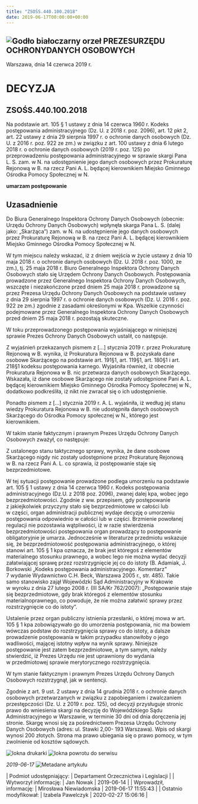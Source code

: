 ```yaml
---
title: "ZSOŚS.440.100.2018"
date: 2019-06-17T00:00:00+00:00
---
```



![Godło białoczarny orzeł](/bundles/app/img/orzeł2.png)
PREZESURZĘDU OCHRONYDANYCH OSOBOWYCH
------------------------------------




 Warszawa, dnia 14
 czerwca
 2019 r.
 


 DECYZJA
=========


ZSOŚS.440.100.2018
------------------


Na podstawie art. 105 § 1 ustawy z dnia 14 czerwca 1960 r. Kodeks postępowania administracyjnego (Dz. U. z 2018 r. poz. 2096), art. 12 pkt 2, art. 22 ustawy z dnia 29 sierpnia 1997 r. o ochronie danych osobowych (Dz. U. z 2016 r. poz. 922 ze zm.) w związku z art. 100 ustawy z dnia 6 lutego 2018 r. o ochronie danych osobowych (2019 r. poz. 125) po przeprowadzeniu postępowania administracyjnego w sprawie skargi Pana L. S. zam. w N. na udostępnienie jego danych osobowych przez Prokuraturę Rejonową w B. na rzecz Pani A. L. będącej kierownikiem Miejsko Gminnego Ośrodka Pomocy Społecznej w N.


**umarzam postępowanie**  
  



**Uzasadnienie**
----------------


Do Biura Generalnego Inspektora Ochrony Danych Osobowych (obecnie: Urzędu Ochrony Danych Osobowych) wpłynęła skarga Pana L. S. (dalej jako: „Skarżąca”) zam. w N. na udostępnienie jego danych osobowych przez Prokuraturę Rejonową w B. na rzecz Pani A. L. będącej kierownikiem Miejsko Gminnego Ośrodka Pomocy Społecznej w N.


W tym miejscu należy wskazać, iż z dniem wejścia w życie ustawy z dnia 10 maja 2018 r. o ochronie danych osobowych (Dz. U. 2018 r. poz. 1000, ze zm.), tj. 25 maja 2018 r. Biuro Generalnego Inspektora Ochrony Danych Osobowych stało się Urzędem Ochrony Danych Osobowych. Postępowania prowadzone przez Generalnego Inspektora Ochrony Danych Osobowych, wszczęte i niezakończone przed dniem 25 maja 2018 r. prowadzone są przez Prezesa Urzędu Ochrony Danych Osobowych na podstawie ustawy z dnia 29 sierpnia 1997 r. o ochronie danych osobowych (Dz. U. 2016 r. poz. 922 ze zm.) zgodnie z zasadami określonymi w Kpa. Wszelkie czynności podejmowane przez Generalnego Inspektora Ochrony Danych Osobowych przed dniem 25 maja 2018 r. pozostają skuteczne.


W toku przeprowadzonego postępowania wyjaśniającego w niniejszej sprawie Prezes Ochrony Danych Osobowych ustalił, co następuje.


Z wyjaśnień przekazanych pismem z [...] stycznia 2019 r. przez Prokuraturę Rejonową w B. wynika, iż Prokuratura Rejonowa w B. pozyskała dane osobowe Skarżącego na podstawie art. 191§1, art. 119§1, art. 180§1 i art. 218§1 kodeksu postępowania karnego. Wyjaśniła również, iż obecnie Prokuratura Rejonowa w B. nic przetwarza danych osobowych Skarżącego. Wskazała, iż dane osobowe Skarżącego nie zostały udostępnione Pani A. L. będącej kierownikiem Miejsko Gminnego Ośrodka Pomocy Społecznej w N., dodatkowo podkreśliła, iż nikt nie zwracał się o ich udostępnienie.


Ponadto pismem z [...] stycznia 2019 r. A. L. wyjaśniła, iż według jej stanu wiedzy Prokuratura Rejonowa w B. nie udostępniła danych osobowych Skarżącego do Ośrodka Pomocy społecznej w N., którego jest kierownikiem.


W takim stanie faktycznym i prawnym Prezes Urzędu Ochrony Danych Osobowych zważył, co następuje:


Z ustalonego stanu taktycznego sprawy, wynika, że dane osobowe Skarżącego nigdy nic zostały udostępnione przez Prokuraturę Rejonową w B. na rzecz Pani A. L. co sprawia, iż postępowanie staje się bezprzedmiotowe.


W tej sytuacji postępowanie prowadzone podlega umorzeniu na podstawie art. 105 § 1 ustawy z dnia 14 czerwca 1960 r. Kodeks postępowania administracyjnego (Dz.U. z 2018 poz. 2096), zwanej dalej kpa, wobec jego bezprzedmiotowości. Zgodnie z ww. przepisem, gdy postępowanie z jakiejkolwiek przyczyny stało się bezprzedmiotowe w całości lub w części, organ administracji publicznej wydaje decyzję o umorzeniu postępowania odpowiednio w całości lub w części. Brzmienie powołanej regulacji nie pozostawia wątpliwości, iż w razie stwierdzenia bezprzedmiotowości postępowania organ prowadzący to postępowanie obligatoryjnie je umarza. Jednocześnie w literaturze przedmiotu wskazuje się, że bezprzedmiotowość postępowania administracyjnego, o której stanowi art. 105 § 1 kpa oznacza, że brak jest któregoś z elementów materialnego stosunku prawnego, a wobec lego nie można wydać decyzji załatwiającej sprawę przez rozstrzygnięcie jej co do istoty (B. Adamiak, J. Borkowski „Kodeks postępowania administracyjnego. Komentarz” 7 wydanie Wydawnictwo C.H. Beck, Warszawa 2005 r., str. 485). Takie samo stanowisko zajął Wojewódzki Sąd Administracyjny w Krakowie w wyroku z dnia 27 lutego 2008 r. (III SA/Kr 762/2007): „Postępowanie staje się bezprzedmiotowe, gdy brak któregoś z elementów stosunku materialnoprawnego, co powoduje, że nie można załatwić sprawy przez rozstrzygnięcie co do istoty”.


Ustalenie przez organ publiczny istnienia przesłanki, o której mowa w art. 105 § 1 kpa zobowiązywało go do umorzenia postępowania, nic ma bowiem wówczas podstaw do rozstrzygnięcia sprawy co do istoty, a dalsze prowadzenie postępowania w takim przypadku stanowiłoby o jego wadliwości, mającej istotny wpływ na wynik sprawy. Niniejsze postępowanie jest zatem bezprzedmiotowe, a tym samym, należy stwierdzić, iż Prezes Urzędu nie jest uprawniony do wydania w przedmiotowej sprawie merytorycznego rozstrzygnięcia.


W tym stanie faktycznym i prawnym Prezes Urzędu Ochrony Danych Osobowych rozstrzygnął, jak w sentencji.


Zgodnie z art. 9 ust. 2 ustawy z dnia 14 grudnia 2018 r. o ochronie danych osobowych przetwarzanych w związku z zapobieganiem i zwalczaniem przestępczości (Dz. U. z 2019 r. poz. 125), od decyzji przysługuje stronic prawo do wniesienia skargi na decyzję do Wojewódzkiego Sądu Administracyjnego w Warszawie, w terminie 30 dni od dnia doręczenia jej stronie. Skargę wnosi się za pośrednictwem Prezesa Urzędu Ochrony Danych Osobowych (adres: ul. Stawki 2,00- 193 Warszawa). Wpis od skargi wynosi 200 złotych. Strona ma prawo ubiegania się o prawo pomocy, w tym zwolnienie od kosztów sądowych.



![Iokna drukarki](/bundles/app/img/ico/print.svg "Kliknij aby zobaczyć wersję do wydruku.")
![Iokna powrotu do serwisu](/bundles/app/img/ico/back.svg "Kliknij aby wrócić do normalnej wersji serwisu.")


*2019-06-17*
![Metadane artykułu](/bundles/app/img/metadane-s3.png "Metadane artykułu")




| Podmiot udostępniający: | Departament Orzecznictwa i Legislacji |
| Wytworzył informację: | Jan Nowak | 2019-06-14 |
| Wprowadził‚ informację: | Mirosława Niewiadomska | 2019-06-17 11:55:43 |
| Ostatnio modyfikował: | Izabela Pawelczyk | 2020-02-27 15:06:16 |


